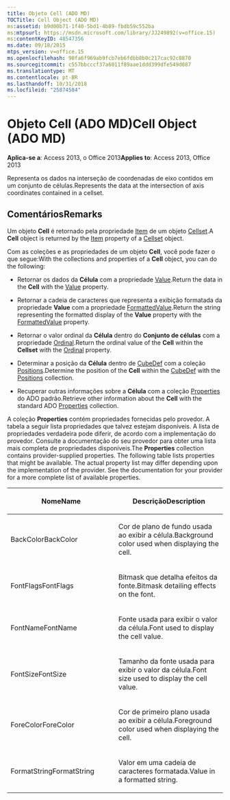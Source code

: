 ```yaml
---
title: Objeto Cell (ADO MD)
TOCTitle: Cell Object (ADO MD)
ms:assetid: b9d00b71-1f40-5bd1-4b89-fbdb59c552ba
ms:mtpsurl: https://msdn.microsoft.com/library/JJ249892(v=office.15)
ms:contentKeyID: 48547356
ms.date: 09/18/2015
mtps_version: v=office.15
ms.openlocfilehash: 90fa6f969ab9fcb7eb6fdbb8b0c217cac92c8870
ms.sourcegitcommit: c557bbcccf37a6011f89aae1ddd399dfe549d087
ms.translationtype: MT
ms.contentlocale: pt-BR
ms.lasthandoff: 10/31/2018
ms.locfileid: "25874584"
---
```

# <a name="cell-object-ado-md"></a><span data-ttu-id="d6a6e-102">Objeto Cell (ADO MD)</span><span class="sxs-lookup"><span data-stu-id="d6a6e-102">Cell Object (ADO MD)</span></span>


<span data-ttu-id="d6a6e-103">**Aplica-se a**: Access 2013, o Office 2013</span><span class="sxs-lookup"><span data-stu-id="d6a6e-103">**Applies to**: Access 2013, Office 2013</span></span>

<span data-ttu-id="d6a6e-104">Representa os dados na interseção de coordenadas de eixo contidos em um conjunto de células.</span><span class="sxs-lookup"><span data-stu-id="d6a6e-104">Represents the data at the intersection of axis coordinates contained in a cellset.</span></span>

## <a name="remarks"></a><span data-ttu-id="d6a6e-105">Comentários</span><span class="sxs-lookup"><span data-stu-id="d6a6e-105">Remarks</span></span>

<span data-ttu-id="d6a6e-106">Um objeto **Cell** é retornado pela propriedade [Item](item-property-ado-md-cellset.md) de um objeto [Cellset](cellset-object-ado-md.md).</span><span class="sxs-lookup"><span data-stu-id="d6a6e-106">A **Cell** object is returned by the [Item](item-property-ado-md-cellset.md) property of a [Cellset](cellset-object-ado-md.md) object.</span></span>

<span data-ttu-id="d6a6e-107">Com as coleções e as propriedades de um objeto **Cell**, você pode fazer o que segue:</span><span class="sxs-lookup"><span data-stu-id="d6a6e-107">With the collections and properties of a **Cell** object, you can do the following:</span></span>

  - <span data-ttu-id="d6a6e-108">Retornar os dados da **Célula** com a propriedade [Value](value-property-ado-md.md).</span><span class="sxs-lookup"><span data-stu-id="d6a6e-108">Return the data in the **Cell** with the [Value](value-property-ado-md.md) property.</span></span>

  - <span data-ttu-id="d6a6e-109">Retornar a cadeia de caracteres que representa a exibição formatada da propriedade **Value** com a propriedade [FormattedValue](formattedvalue-property-ado-md.md).</span><span class="sxs-lookup"><span data-stu-id="d6a6e-109">Return the string representing the formatted display of the **Value** property with the [FormattedValue](formattedvalue-property-ado-md.md) property.</span></span>

  - <span data-ttu-id="d6a6e-110">Retornar o valor ordinal da **Célula** dentro do **Conjunto de células** com a propriedade [Ordinal](ordinal-property-ado-md-cell.md).</span><span class="sxs-lookup"><span data-stu-id="d6a6e-110">Return the ordinal value of the **Cell** within the **Cellset** with the [Ordinal](ordinal-property-ado-md-cell.md) property.</span></span>

  - <span data-ttu-id="d6a6e-111">Determinar a posição da **Célula** dentro de [CubeDef](cubedef-object-ado-md.md) com a coleção [Positions](positions-collection-ado-md.md).</span><span class="sxs-lookup"><span data-stu-id="d6a6e-111">Determine the position of the **Cell** within the [CubeDef](cubedef-object-ado-md.md) with the [Positions](positions-collection-ado-md.md) collection.</span></span>

  - <span data-ttu-id="d6a6e-112">Recuperar outras informações sobre a **Célula** com a coleção [Properties](properties-collection-ado.md) do ADO padrão.</span><span class="sxs-lookup"><span data-stu-id="d6a6e-112">Retrieve other information about the **Cell** with the standard ADO [Properties](properties-collection-ado.md) collection.</span></span>

<span data-ttu-id="d6a6e-p101">A coleção **Properties** contém propriedades fornecidas pelo provedor. A tabela a seguir lista propriedades que talvez estejam disponíveis. A lista de propriedades verdadeira pode diferir, de acordo com a implementação do provedor. Consulte a documentação do seu provedor para obter uma lista mais completa de propriedades disponíveis.</span><span class="sxs-lookup"><span data-stu-id="d6a6e-p101">The **Properties** collection contains provider-supplied properties. The following table lists properties that might be available. The actual property list may differ depending upon the implementation of the provider. See the documentation for your provider for a more complete list of available properties.</span></span>

<table>
<colgroup>
<col style="width: 50%" />
<col style="width: 50%" />
</colgroup>
<thead>
<tr class="header">
<th><p><span data-ttu-id="d6a6e-117">Nome</span><span class="sxs-lookup"><span data-stu-id="d6a6e-117">Name</span></span></p></th>
<th><p><span data-ttu-id="d6a6e-118">Descrição</span><span class="sxs-lookup"><span data-stu-id="d6a6e-118">Description</span></span></p></th>
</tr>
</thead>
<tbody>
<tr class="odd">
<td><p><span data-ttu-id="d6a6e-119">BackColor</span><span class="sxs-lookup"><span data-stu-id="d6a6e-119">BackColor</span></span></p></td>
<td><p><span data-ttu-id="d6a6e-120">Cor de plano de fundo usada ao exibir a célula.</span><span class="sxs-lookup"><span data-stu-id="d6a6e-120">Background color used when displaying the cell.</span></span></p></td>
</tr>
<tr class="even">
<td><p><span data-ttu-id="d6a6e-121">FontFlags</span><span class="sxs-lookup"><span data-stu-id="d6a6e-121">FontFlags</span></span></p></td>
<td><p><span data-ttu-id="d6a6e-122">Bitmask que detalha efeitos da fonte.</span><span class="sxs-lookup"><span data-stu-id="d6a6e-122">Bitmask detailing effects on the font.</span></span></p></td>
</tr>
<tr class="odd">
<td><p><span data-ttu-id="d6a6e-123">FontName</span><span class="sxs-lookup"><span data-stu-id="d6a6e-123">FontName</span></span></p></td>
<td><p><span data-ttu-id="d6a6e-124">Fonte usada para exibir o valor da célula.</span><span class="sxs-lookup"><span data-stu-id="d6a6e-124">Font used to display the cell value.</span></span></p></td>
</tr>
<tr class="even">
<td><p><span data-ttu-id="d6a6e-125">FontSize</span><span class="sxs-lookup"><span data-stu-id="d6a6e-125">FontSize</span></span></p></td>
<td><p><span data-ttu-id="d6a6e-126">Tamanho da fonte usada para exibir o valor da célula.</span><span class="sxs-lookup"><span data-stu-id="d6a6e-126">Font size used to display the cell value.</span></span></p></td>
</tr>
<tr class="odd">
<td><p><span data-ttu-id="d6a6e-127">ForeColor</span><span class="sxs-lookup"><span data-stu-id="d6a6e-127">ForeColor</span></span></p></td>
<td><p><span data-ttu-id="d6a6e-128">Cor de primeiro plano usada ao exibir a célula.</span><span class="sxs-lookup"><span data-stu-id="d6a6e-128">Foreground color used when displaying the cell.</span></span></p></td>
</tr>
<tr class="even">
<td><p><span data-ttu-id="d6a6e-129">FormatString</span><span class="sxs-lookup"><span data-stu-id="d6a6e-129">FormatString</span></span></p></td>
<td><p><span data-ttu-id="d6a6e-130">Valor em uma cadeia de caracteres formatada.</span><span class="sxs-lookup"><span data-stu-id="d6a6e-130">Value in a formatted string.</span></span></p></td>
</tr>
</tbody>
</table>

